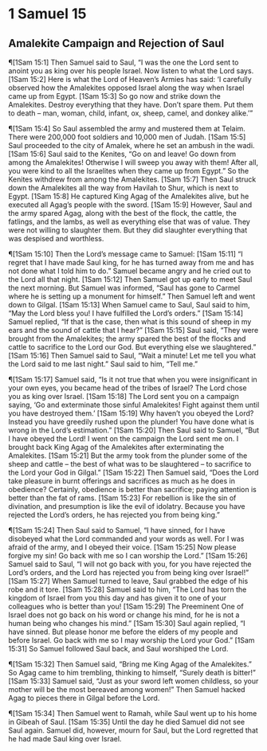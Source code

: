 # 1 Samuel 15

## Amalekite Campaign and Rejection of Saul
¶[1Sam 15:1] Then Samuel said to Saul, “I was the one the Lord sent to anoint you as king over his people Israel. Now listen to what the Lord says.
[1Sam 15:2] Here is what the Lord of Heaven’s Armies has said: ‘I carefully observed how the Amalekites opposed Israel along the way when Israel came up from Egypt.
[1Sam 15:3] So go now and strike down the Amalekites. Destroy everything that they have. Don’t spare them. Put them to death – man, woman, child, infant, ox, sheep, camel, and donkey alike.’”

¶[1Sam 15:4] So Saul assembled the army and mustered them at Telaim. There were 200,000 foot soldiers and 10,000 men of Judah.
[1Sam 15:5] Saul proceeded to the city of Amalek, where he set an ambush in the wadi.
[1Sam 15:6] Saul said to the Kenites, “Go on and leave! Go down from among the Amalekites! Otherwise I will sweep you away with them! After all, you were kind to all the Israelites when they came up from Egypt.” So the Kenites withdrew from among the Amalekites.
[1Sam 15:7] Then Saul struck down the Amalekites all the way from Havilah to Shur, which is next to Egypt.
[1Sam 15:8] He captured King Agag of the Amalekites alive, but he executed all Agag’s people with the sword.
[1Sam 15:9] However, Saul and the army spared Agag, along with the best of the flock, the cattle, the fatlings, and the lambs, as well as everything else that was of value. They were not willing to slaughter them. But they did slaughter everything that was despised and worthless.

¶[1Sam 15:10] Then the Lord’s message came to Samuel:
[1Sam 15:11] “I regret that I have made Saul king, for he has turned away from me and has not done what I told him to do.” Samuel became angry and he cried out to the Lord all that night.
[1Sam 15:12] Then Samuel got up early to meet Saul the next morning. But Samuel was informed, “Saul has gone to Carmel where he is setting up a monument for himself.” Then Samuel left and went down to Gilgal.
[1Sam 15:13] When Samuel came to Saul, Saul said to him, “May the Lord bless you! I have fulfilled the Lord’s orders.”
[1Sam 15:14] Samuel replied, “If that is the case, then what is this sound of sheep in my ears and the sound of cattle that I hear?”
[1Sam 15:15] Saul said, “They were brought from the Amalekites; the army spared the best of the flocks and cattle to sacrifice to the Lord our God. But everything else we slaughtered.”
[1Sam 15:16] Then Samuel said to Saul, “Wait a minute! Let me tell you what the Lord said to me last night.” Saul said to him, “Tell me.”

¶[1Sam 15:17] Samuel said, “Is it not true that when you were insignificant in your own eyes, you became head of the tribes of Israel? The Lord chose you as king over Israel.
[1Sam 15:18] The Lord sent you on a campaign saying, ‘Go and exterminate those sinful Amalekites! Fight against them until you have destroyed them.’
[1Sam 15:19] Why haven’t you obeyed the Lord? Instead you have greedily rushed upon the plunder! You have done what is wrong in the Lord’s estimation.”
[1Sam 15:20] Then Saul said to Samuel, “But I have obeyed the Lord! I went on the campaign the Lord sent me on. I brought back King Agag of the Amalekites after exterminating the Amalekites.
[1Sam 15:21] But the army took from the plunder some of the sheep and cattle – the best of what was to be slaughtered – to sacrifice to the Lord your God in Gilgal.”
[1Sam 15:22] Then Samuel said, “Does the Lord take pleasure in burnt offerings and sacrifices as much as he does in obedience? Certainly, obedience is better than sacrifice; paying attention is better than the fat of rams.
[1Sam 15:23] For rebellion is like the sin of divination, and presumption is like the evil of idolatry. Because you have rejected the Lord’s orders, he has rejected you from being king.”

¶[1Sam 15:24] Then Saul said to Samuel, “I have sinned, for I have disobeyed what the Lord commanded and your words as well. For I was afraid of the army, and I obeyed their voice.
[1Sam 15:25] Now please forgive my sin! Go back with me so I can worship the Lord.”
[1Sam 15:26] Samuel said to Saul, “I will not go back with you, for you have rejected the Lord’s orders, and the Lord has rejected you from being king over Israel!”
[1Sam 15:27] When Samuel turned to leave, Saul grabbed the edge of his robe and it tore.
[1Sam 15:28] Samuel said to him, “The Lord has torn the kingdom of Israel from you this day and has given it to one of your colleagues who is better than you!
[1Sam 15:29] The Preeminent One of Israel does not go back on his word or change his mind, for he is not a human being who changes his mind.”
[1Sam 15:30] Saul again replied, “I have sinned. But please honor me before the elders of my people and before Israel. Go back with me so I may worship the Lord your God.”
[1Sam 15:31] So Samuel followed Saul back, and Saul worshiped the Lord.

¶[1Sam 15:32] Then Samuel said, “Bring me King Agag of the Amalekites.” So Agag came to him trembling, thinking to himself, “Surely death is bitter!”
[1Sam 15:33] Samuel said, “Just as your sword left women childless, so your mother will be the most bereaved among women!” Then Samuel hacked Agag to pieces there in Gilgal before the Lord.

¶[1Sam 15:34] Then Samuel went to Ramah, while Saul went up to his home in Gibeah of Saul.
[1Sam 15:35] Until the day he died Samuel did not see Saul again. Samuel did, however, mourn for Saul, but the Lord regretted that he had made Saul king over Israel.
